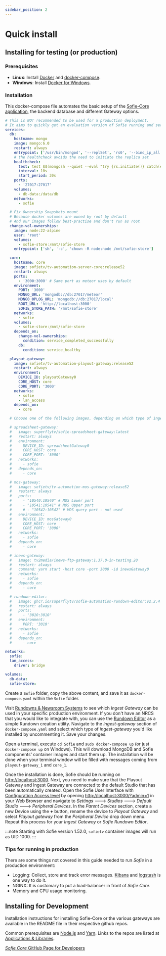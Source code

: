 ```yaml
---
sidebar_position: 2
---
```


# Quick install

## Installing for testing \(or production\)

### **Prerequisites**

* **Linux**: Install [Docker](https://docs.docker.com/install/linux/docker-ce/ubuntu/) and [docker-compose](https://www.digitalocean.com/community/tutorials/how-to-install-docker-compose-on-ubuntu-18-04).
* **Windows**: Install [Docker for Windows](https://hub.docker.com/editions/community/docker-ce-desktop-windows).

### Installation

This docker-compose file automates the basic setup of the [Sofie-Core application](../../for-developers/libraries.md#main-application), the backend database and different Gateway options.

```yaml
# This is NOT recommended to be used for a production deployment.
# It aims to quickly get an evaluation version of Sofie running and serve as a basis for how to set up a production deployment.
services:
  db:
    hostname: mongo
    image: mongo:6.0
    restart: always
    entrypoint: ['/usr/bin/mongod', '--replSet', 'rs0', '--bind_ip_all']
    # the healthcheck avoids the need to initiate the replica set
    healthcheck:
      test: test $$(mongosh --quiet --eval "try {rs.initiate()} catch(e) {rs.status().ok}") -eq 1
      interval: 10s
      start_period: 30s
    ports:
      - '27017:27017'
    volumes:
      - db-data:/data/db
    networks:
      - sofie

  # Fix Ownership Snapshots mount
  # Because docker volumes are owned by root by default
  # And our images follow best-practise and don't run as root
  change-vol-ownerships:
    image: node:22-alpine
    user: 'root'
    volumes:
      - sofie-store:/mnt/sofie-store
    entrypoint: ['sh', '-c', 'chown -R node:node /mnt/sofie-store']

  core:
    hostname: core
    image: sofietv/tv-automation-server-core:release52
    restart: always
    ports:
      - '3000:3000' # Same port as meteor uses by default
    environment:
      PORT: '3000'
      MONGO_URL: 'mongodb://db:27017/meteor'
      MONGO_OPLOG_URL: 'mongodb://db:27017/local'
      ROOT_URL: 'http://localhost:3000'
      SOFIE_STORE_PATH: '/mnt/sofie-store'
    networks:
      - sofie
    volumes:
      - sofie-store:/mnt/sofie-store
    depends_on:
      change-vol-ownerships:
        condition: service_completed_successfully
      db:
        condition: service_healthy

  playout-gateway:
    image: sofietv/tv-automation-playout-gateway:release52
    restart: always
    environment:
      DEVICE_ID: playoutGateway0
      CORE_HOST: core
      CORE_PORT: '3000'
    networks:
      - sofie
      - lan_access
    depends_on:
      - core

  # Choose one of the following images, depending on which type of ingest gateway is wanted.

  # spreadsheet-gateway:
  #   image: superflytv/sofie-spreadsheet-gateway:latest
  #   restart: always
  #   environment:
  #     DEVICE_ID: spreadsheetGateway0
  #     CORE_HOST: core
  #     CORE_PORT: '3000'
  #   networks:
  #     - sofie
  #   depends_on:
  #     - core

  # mos-gateway:
  #   image: sofietv/tv-automation-mos-gateway:release52
  #   restart: always
  #   ports:
  #     - "10540:10540" # MOS Lower port
  #     - "10541:10541" # MOS Upper port
  #     # - "10542:10542" # MOS query port - not used
  #   environment:
  #     DEVICE_ID: mosGateway0
  #     CORE_HOST: core
  #     CORE_PORT: '3000'
  #   networks:
  #     - sofie
  #   depends_on:
  #     - core

  # inews-gateway:
  #   image: tv2media/inews-ftp-gateway:1.37.0-in-testing.20
  #   restart: always
  #   command: yarn start -host core -port 3000 -id inewsGateway0
  #   networks:
  #     - sofie
  #   depends_on:
  #     - core

  # rundown-editor:
  #   image: ghcr.io/superflytv/sofie-automation-rundown-editor:v2.2.4
  #   restart: always
  #   ports:
  #   	- '3010:3010'
  #   environment:
  #     PORT: '3010'
  #   networks:
  #     - sofie
  #   depends_on:
  #     - core

networks:
  sofie:
  lan_access:
    driver: bridge

volumes:
  db-data:
  sofie-store:
```

Create a `Sofie` folder, copy the above content, and save it as `docker-compose.yaml` within the `Sofie` folder.

Visit [Rundowns & Newsroom Systems](installing-a-gateway/rundown-or-newsroom-system-connection/intro.md) to see which _Ingest Gateway_ can be used in your specific production environment. If you don't have an NRCS that you would like to integrate with, you can use the [Rundown Editor](rundown-editor) as a simple Rundown creation utility. Navigate to the _ingest-gateway_ section of `docker-compose.yaml` and select which type of _ingest-gateway_ you'd like installed by uncommenting it. Save your changes.

Open a terminal, execute `cd Sofie` and `sudo docker-compose up` \(or just `docker-compose up` on Windows\). This will download MongoDB and Sofie components' container images and start them up. The installation will be done when your terminal window will be filled with messages coming from `playout-gateway_1` and `core_1`.

Once the installation is done, Sofie should be running on [http://localhost:3000](http://localhost:3000). Next, you need to make sure that the Playout Gateway and Ingest Gateway are connected to the default Studio that has been automatically created. Open the Sofie User Interface with [Configuration Access level](../features/access-levels#browser-based) by opening [http://localhost:3000/?admin=1](http://localhost:3000/?admin=1) in your Web Browser and navigate to _Settings_&nbsp;🡒 _Studios_&nbsp;🡒 _Default Studio_&nbsp;🡒 _Peripheral Devices_. In the _Parent Devices_ section, create a new Device using the **+** button, rename the device to _Playout Gateway_ and select _Playout gateway_ from the _Peripheral Device_ drop down menu. Repeat this process for your _Ingest Gateway_ or _Sofie Rundown Editor_.

:::note
Starting with Sofie version 1.52.0, `sofietv` container images will run as UID 1000.
:::

### Tips for running in production

There are some things not covered in this guide needed to run _Sofie_ in a production environment:

- Logging: Collect, store and track error messages. [Kibana](https://www.elastic.co/kibana) and [logstash](https://www.elastic.co/logstash) is one way to do it.
- NGINX: It is customary to put a load-balancer in front of _Sofie&nbsp;Core_.
- Memory and CPU usage monitoring.

## Installing for Development

Installation instructions for installing Sofie-Core or the various gateways are available in the README file in their respective github repos.

Common prerequisites are [Node.js](https://nodejs.org/) and [Yarn](https://yarnpkg.com/).
Links to the repos are listed at [Applications & Libraries](../../for-developers/libraries.md).

[_Sofie&nbsp;Core_ GitHub Page for Developers](https://github.com/Sofie-Automation/sofie-core)
